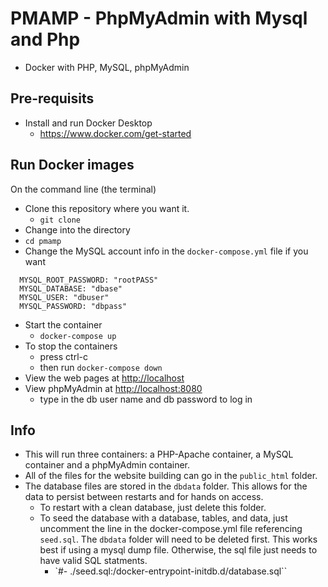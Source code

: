 # PMAMP - PhpMyAdmin with Mysql and Php
- Docker with PHP, MySQL, phpMyAdmin

## Pre-requisits
- Install and run Docker Desktop
  - [https://www.docker.com/get-started ](https://www.docker.com/get-started)

## Run Docker images
On the command line (the terminal)
- Clone this repository where you want it.
  - `git clone `
- Change into the directory
- `cd pmamp`
- Change the MySQL account info in the `docker-compose.yml` file if you want
 
```
  MYSQL_ROOT_PASSWORD: "rootPASS"
  MYSQL_DATABASE: "dbase"
  MYSQL_USER: "dbuser"
  MYSQL_PASSWORD: "dbpass"
```
- Start the container
  - `docker-compose up`
- To stop the containers
  - press ctrl-c
  - then run `docker-compose down`
- View the web pages at [http://localhost ](http://localhost)
- View phpMyAdmin at [http://localhost:8080 ](http://localhost:8080)
  - type in the db user name and db password to log in

## Info 
- This will run three containers: a PHP-Apache container, a MySQL container and
a phpMyAdmin container.
- All of the files for the website building can go in the `public_html` folder.
- The database files are stored in the `dbdata` folder. This allows for the
  data to persist between restarts and for hands on access.
  - To restart with a clean database, just delete this folder.
  - To seed the database with a database, tables, and data, just uncomment the
    line in the docker-compose.yml file referencing `seed.sql`. The `dbdata`
    folder will need to be deleted first. This works best if using a mysql dump
    file. Otherwise, the sql file just needs to have valid SQL statments.
    - `#- ./seed.sql:/docker-entrypoint-initdb.d/database.sql``

